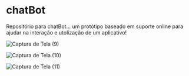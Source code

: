 # chatBot
Repositório para chatBot... um protótipo baseado em suporte online para ajudar na interação e utolização de um aplicativo!

![Captura de Tela (9)](https://github.com/clementscompany/chatBot/assets/130271950/a0026352-69b7-4baf-ae06-60466bcc8d79)

![Captura de Tela (10)](https://github.com/clementscompany/chatBot/assets/130271950/931c3ccf-f87d-4f41-bfc1-e450bd0ea4e8)

![Captura de Tela (11)](https://github.com/clementscompany/chatBot/assets/130271950/edb632bd-7e3e-497a-ba1c-887b3fed293a)


